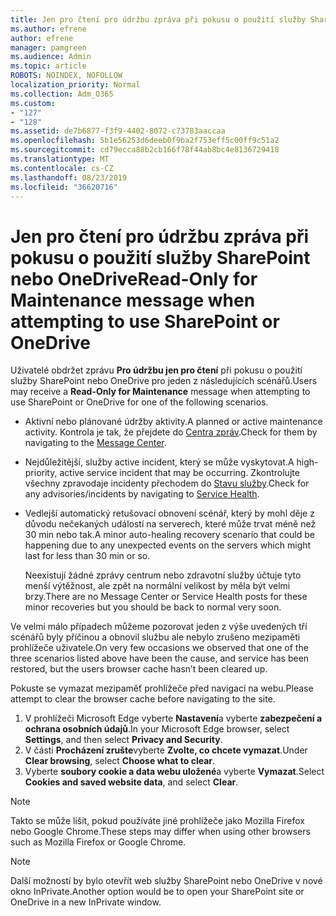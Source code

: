 ```yaml
---
title: Jen pro čtení pro údržbu zpráva při pokusu o použití služby SharePoint nebo OneDrive
ms.author: efrene
author: efrene
manager: pamgreen
ms.audience: Admin
ms.topic: article
ROBOTS: NOINDEX, NOFOLLOW
localization_priority: Normal
ms.collection: Adm_O365
ms.custom:
- "127"
- "128"
ms.assetid: de7b6877-f3f9-4402-8072-c73783aaccaa
ms.openlocfilehash: 5b1e56253d6deeb0f9ba2f753eff5c00ff9c51a2
ms.sourcegitcommit: cd79ecca88b2cb166f78f44ab8bc4e8136729418
ms.translationtype: MT
ms.contentlocale: cs-CZ
ms.lasthandoff: 08/23/2019
ms.locfileid: "36620716"
---
```

# <a name="read-only-for-maintenance-message-when-attempting-to-use-sharepoint-or-onedrive"></a><span data-ttu-id="0c049-102">Jen pro čtení pro údržbu zpráva při pokusu o použití služby SharePoint nebo OneDrive</span><span class="sxs-lookup"><span data-stu-id="0c049-102">Read-Only for Maintenance message when attempting to use SharePoint or OneDrive</span></span>

<span data-ttu-id="0c049-103">Uživatelé obdržet zprávu **Pro údržbu jen pro čtení** při pokusu o použití služby SharePoint nebo OneDrive pro jeden z následujících scénářů.</span><span class="sxs-lookup"><span data-stu-id="0c049-103">Users may receive a **Read-Only for Maintenance** message when attempting to use SharePoint or OneDrive for one of the following scenarios.</span></span> 

-   <span data-ttu-id="0c049-104">Aktivní nebo plánované údržby aktivity.</span><span class="sxs-lookup"><span data-stu-id="0c049-104">A planned or active maintenance activity.</span></span>  <span data-ttu-id="0c049-105">Kontrola je tak, že přejdete do [Centra zpráv](https://portal.office.com/adminportal/home#/messagecenter).</span><span class="sxs-lookup"><span data-stu-id="0c049-105">Check for them by navigating to the [Message Center](https://portal.office.com/adminportal/home#/messagecenter).</span></span>
-   <span data-ttu-id="0c049-106">Nejdůležitější, služby active incident, který se může vyskytovat.</span><span class="sxs-lookup"><span data-stu-id="0c049-106">A high-priority, active service incident that may be occurring.</span></span> <span data-ttu-id="0c049-107">Zkontrolujte všechny zpravodaje incidenty přechodem do [Stavu služby](https://portal.office.com/adminportal/home#/servicehealth).</span><span class="sxs-lookup"><span data-stu-id="0c049-107">Check for any advisories/incidents by navigating to [Service Health](https://portal.office.com/adminportal/home#/servicehealth).</span></span>
-   <span data-ttu-id="0c049-108">Vedlejší automatický retušovací obnovení scénář, který by mohl děje z důvodu nečekaných událostí na serverech, které může trvat méně než 30 min nebo tak.</span><span class="sxs-lookup"><span data-stu-id="0c049-108">A minor auto-healing recovery scenario that could be happening due to any unexpected events on the servers which might last for less than 30 min or so.</span></span> 
    
    <span data-ttu-id="0c049-109">Neexistují žádné zprávy centrum nebo zdravotní služby účtuje tyto menší výtěžnost, ale zpět na normální velikost by měla být velmi brzy.</span><span class="sxs-lookup"><span data-stu-id="0c049-109">There are no Message Center or Service Health posts for these minor recoveries but you should be back to normal very soon.</span></span>

<span data-ttu-id="0c049-110">Ve velmi málo případech můžeme pozorovat jeden z výše uvedených tří scénářů byly příčinou a obnovil službu ale nebylo zrušeno mezipaměti prohlížeče uživatele.</span><span class="sxs-lookup"><span data-stu-id="0c049-110">On very few occasions we observed that one of the three scenarios listed above have been the cause, and service has been restored, but the users browser cache hasn’t been cleared up.</span></span>

<span data-ttu-id="0c049-111">Pokuste se vymazat mezipaměť prohlížeče před navigací na webu.</span><span class="sxs-lookup"><span data-stu-id="0c049-111">Please attempt to clear the browser cache before navigating to the site.</span></span>

1. <span data-ttu-id="0c049-112">V prohlížeči Microsoft Edge vyberte **Nastavení**a vyberte **zabezpečení a ochrana osobních údajů**.</span><span class="sxs-lookup"><span data-stu-id="0c049-112">In your Microsoft Edge browser, select **Settings**, and then select **Privacy and Security**.</span></span>
2. <span data-ttu-id="0c049-113">V části **Procházení zrušte**vyberte **Zvolte, co chcete vymazat**.</span><span class="sxs-lookup"><span data-stu-id="0c049-113">Under **Clear browsing**, select **Choose what to clear**.</span></span>
3. <span data-ttu-id="0c049-114">Vyberte **soubory cookie a data webu uložené**a vyberte **Vymazat**.</span><span class="sxs-lookup"><span data-stu-id="0c049-114">Select **Cookies and saved website data**, and select **Clear**.</span></span>

>[!Note] 
> <span data-ttu-id="0c049-115">Takto se může lišit, pokud používáte jiné prohlížeče jako Mozilla Firefox nebo Google Chrome.</span><span class="sxs-lookup"><span data-stu-id="0c049-115">These steps may differ when using other browsers such as Mozilla Firefox or Google Chrome.</span></span>

>[!Note] 
> <span data-ttu-id="0c049-116">Další možností by bylo otevřít web služby SharePoint nebo OneDrive v nové okno InPrivate.</span><span class="sxs-lookup"><span data-stu-id="0c049-116">Another option would be to open your SharePoint site or OneDrive in a new InPrivate window.</span></span>